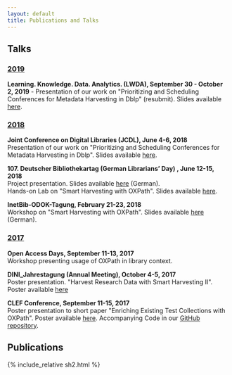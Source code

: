 ```yaml
---
layout: default
title: Publications and Talks
---
```


## Talks

### [2019]()

**Learning. Knowledge. Data. Analytics. (LWDA), September 30 - October 2, 2019**
    - Presentation of our work on "Prioritizing and Scheduling Conferences for Metadata Harvesting in Dblp" (resubmit). Slides available [here](https://zenodo.org/record/3466811).

### [2018]()

**Joint Conference on Digital Libraries (JCDL), June 4-6, 2018**  
Presentation of our work on "Prioritizing and Scheduling Conferences for Metadata Harvesting in Dblp". Slides available [here](https://doi.org/10.6084/m9.figshare.6477905.v2).

**107. Deutscher Bibliothekartag (German Librarians’ Day) , June 12-15, 2018**  
Project presentation. Slides available [here](https://opus4.kobv.de/opus4-bib-info/frontdoor/index/index/searchtype/collection/id/16752/docId/3626/start/2/rows/20) (German).  
Hands-on Lab on "Smart Harvesting with OXPath". Slides available [here](https://opus4.kobv.de/opus4-bib-info/frontdoor/index/index/searchtype/collection/id/16865/docId/15738/start/0/rows/20).

**InetBib-ODOK-Tagung, February 21-23, 2018**  
Workshop on "Smart Harvesting with OXPath". Slides available [here](https://eldorado.tu-dortmund.de/handle/2003/36849) (German).
    
### [2017]()

**Open Access Days, September 11-13, 2017**  
Workshop presenting usage of OXPath in library context.

**DINI_Jahrestagung (Annual Meeting), October 4-5, 2017**  
Poster presentation. "Harvest Research Data with Smart Harvesting II". Poster available [here](https://doi.org/10.6084/m9.figshare.5488114.v1)

**CLEF Conference, September 11-15, 2017**  
Poster presentation to short paper "Enriching Existing Test Collections with OXPath". Poster available [here](https://doi.org/10.1145/3197026.3197069). Accompanying Code in our [GitHub repository](https://github.com/irgroup/clef2017).


## Publications

{% include_relative sh2.html %}
